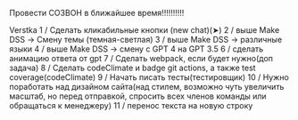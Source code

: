 Провести СОЗВОН в ближайшее время!!!!!!!!!!

Verstka
1 / Сделать кликабильные кнопки (new chat)(➤)
2 / выше Make DSS -> Смену темы (темная-светлая)
3 / выше Make DSS -> различные языки
4 / выше Make DSS -> смену с GPT 4 на GPT 3.5
6 / сделать анимацию ответа от gpt
7 / Сделать webpack, если будет нужно(доп задача)
8 / Сделать codeClimate и badge git actions, а также test coverage(codeClimate)
9 / Начать писать тесты(тестировщик)
10 / Нужно поработать над дизайном сайта(над стилем, возможно чуть увеличить масштаб, но перед отправкой, спросить всех членов команды или обращаться к менеджеру)
11 / перенос текста на новую строку
